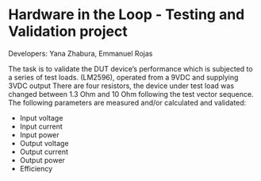 #  Hardware in the Loop - Testing and Validation project 
Developers: Yana Zhabura, Emmanuel Rojas

The task is to validate the DUT device’s performance which is subjected to a series of test loads. (LM2596), operated from a 9VDC and supplying 3VDC output
There are four resistors,  the device under test load was changed between 1.3 Ohm and 10 Ohm following the test vector sequence.
The following parameters are measured and/or calculated and
validated:
- Input voltage
- Input current
- Input power
- Output voltage
- Output current
- Output power
- Efficiency
